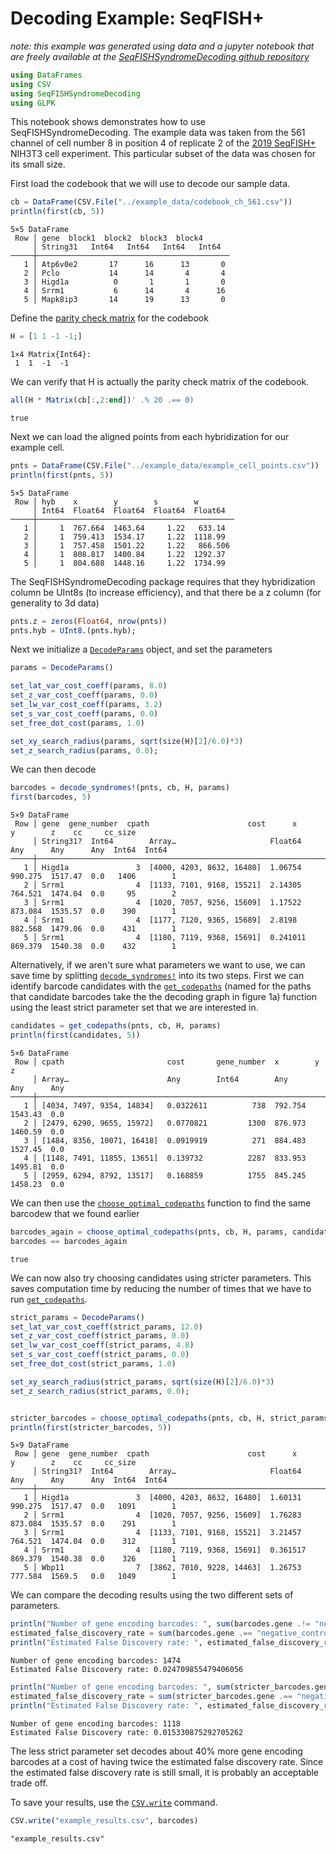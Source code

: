 
# Decoding Example: SeqFISH+

*note: this example was generated using data and a jupyter notebook that are freely available at the [SeqFISHSyndromeDecoding github repository](https://github.com/CaiGroup/SeqFISHSyndromeDecoding)*


```julia
using DataFrames
using CSV
using SeqFISHSyndromeDecoding
using GLPK
```

This notebook shows demonstrates how to use SeqFISHSyndromeDecoding. The example data was taken from the 561 channel of cell number 8 in position 4 of replicate 2 of the [2019 SeqFISH+](https://doi.org/10.1038/s41586-019-1049-y) NIH3T3 cell experiment. This particular subset of the data was chosen for its small size.

First load the codebook that we will use to decode our sample data.


```julia
cb = DataFrame(CSV.File("../example_data/codebook_ch_561.csv"))
println(first(cb, 5))
```
```
5×5 DataFrame
 Row │ gene  block1  block2  block3  block4 
     │ String31   Int64   Int64   Int64   Int64  
─────┼───────────────────────────────────────────
   1 │ Atp6v0e2       17      16      13       0
   2 │ Pclo           14      14       4       4
   3 │ Higd1a          0       1       1       0
   4 │ Srrm1           6      14       4      16
   5 │ Mapk8ip3       14      19      13       0
```


Define the [parity check matrix](https://en.wikipedia.org/wiki/Parity-check_matrix) for the codebook


```julia
H = [1 1 -1 -1;]
```




    1×4 Matrix{Int64}:
     1  1  -1  -1



We can verify that H is actually the parity check matrix of the codebook.


```julia
all(H * Matrix(cb[:,2:end])' .% 20 .== 0)
```




    true



Next we can load the aligned points from each hybridization for our example cell.


```julia
pnts = DataFrame(CSV.File("../example_data/example_cell_points.csv"))
println(first(pnts, 5))
```
```
5×5 DataFrame
 Row │ hyb    x        y        s        w        
     │ Int64  Float64  Float64  Float64  Float64  
─────┼────────────────────────────────────────────
   1 │     1  767.664  1463.64     1.22   633.14
   2 │     1  759.413  1534.17     1.22  1118.99
   3 │     1  757.458  1501.22     1.22   866.506
   4 │     1  808.817  1400.84     1.22  1292.37
   5 │     1  804.688  1448.16     1.22  1734.99
```


The SeqFISHSyndromeDecoding package requires that they hybridization column be UInt8s (to increase efficiency), and that
there be a z column (for generality to 3d data)


```julia
pnts.z = zeros(Float64, nrow(pnts))
pnts.hyb = UInt8.(pnts.hyb);
```

Next we initialize a [`DecodeParams`](@ref) object, and set the parameters


```julia
params = DecodeParams()

set_lat_var_cost_coeff(params, 8.0)
set_z_var_cost_coeff(params, 0.0)
set_lw_var_cost_coeff(params, 3.2)
set_s_var_cost_coeff(params, 0.0)
set_free_dot_cost(params, 1.0)

set_xy_search_radius(params, sqrt(size(H)[2]/6.0)*3)
set_z_search_radius(params, 0.0);
```

We can then decode


```julia
barcodes = decode_syndromes!(pnts, cb, H, params)
first(barcodes, 5)
```
```
5×9 DataFrame
 Row │ gene  gene_number  cpath                      cost      x        y        z    cc     cc_size 
     │ String31?  Int64        Array…                     Float64   Any      Any      Any  Int64  Int64   
─────┼────────────────────────────────────────────────────────────────────────────────────────────────────
   1 │ Higd1a               3  [4000, 4203, 8632, 16480]  1.06754   990.275  1517.47  0.0   1406        1
   2 │ Srrm1                4  [1133, 7101, 9168, 15521]  2.14305   764.521  1474.04  0.0     95        2
   3 │ Srrm1                4  [1020, 7057, 9256, 15609]  1.17522   873.084  1535.57  0.0    390        1
   4 │ Srrm1                4  [1177, 7120, 9365, 15689]  2.8198    882.568  1479.06  0.0    431        1
   5 │ Srrm1                4  [1180, 7119, 9368, 15691]  0.241011  869.379  1540.38  0.0    432        1
```




Alternatively, if we aren't sure what parameters we want to use, we can save time by splitting [`decode_syndromes!`](@ref) into its two steps. First we can identify barcode candidates with the [`get_codepaths`](@ref) (named for the paths that candidate barcodes take the the decoding graph in figure 1a) function using the least strict parameter set that we are interested in.


```julia
candidates = get_codepaths(pnts, cb, H, params)
println(first(candidates, 5))
```
```
5×6 DataFrame
 Row │ cpath                       cost       gene_number  x        y        z   
     │ Array…                      Any        Int64        Any      Any      Any 
─────┼───────────────────────────────────────────────────────────────────────────
   1 │ [4034, 7497, 9354, 14834]   0.0322611          738  792.754  1543.43  0.0
   2 │ [2479, 6290, 9655, 15972]   0.0770821         1300  876.973  1460.59  0.0
   3 │ [1484, 8356, 10071, 16418]  0.0919919          271  884.483  1527.45  0.0
   4 │ [1148, 7491, 11855, 13651]  0.139732          2287  833.953  1495.81  0.0
   5 │ [2959, 6294, 8792, 13517]   0.168859          1755  845.245  1458.23  0.0
```


We can then use the [`choose_optimal_codepaths`](@ref) function to find the same barcodew that we found earlier


```julia
barcodes_again = choose_optimal_codepaths(pnts, cb, H, params, candidates, GLPK.Optimizer)
barcodes == barcodes_again
```




    true



We can now also try choosing candidates using stricter parameters. This saves computation time by reducing the number of times that we have to run [`get_codepaths`](@ref).


```julia
strict_params = DecodeParams()
set_lat_var_cost_coeff(strict_params, 12.0)
set_z_var_cost_coeff(strict_params, 0.0)
set_lw_var_cost_coeff(strict_params, 4.8)
set_s_var_cost_coeff(strict_params, 0.0)
set_free_dot_cost(strict_params, 1.0)

set_xy_search_radius(strict_params, sqrt(size(H)[2]/6.0)*3)
set_z_search_radius(strict_params, 0.0);


stricter_barcodes = choose_optimal_codepaths(pnts, cb, H, strict_params, candidates, GLPK.Optimizer)
println(first(stricter_barcodes, 5))
```
```
5×9 DataFrame
 Row │ gene  gene_number  cpath                      cost      x        y        z    cc     cc_size 
     │ String31?  Int64        Array…                     Float64   Any      Any      Any  Int64  Int64   
─────┼────────────────────────────────────────────────────────────────────────────────────────────────────
   1 │ Higd1a               3  [4000, 4203, 8632, 16480]  1.60131   990.275  1517.47  0.0   1091        1
   2 │ Srrm1                4  [1020, 7057, 9256, 15609]  1.76283   873.084  1535.57  0.0    291        1
   3 │ Srrm1                4  [1133, 7101, 9168, 15521]  3.21457   764.521  1474.04  0.0    312        1
   4 │ Srrm1                4  [1180, 7119, 9368, 15691]  0.361517  869.379  1540.38  0.0    326        1
   5 │ Wbp11                7  [3862, 7010, 9228, 14463]  1.26753   777.584  1569.5   0.0   1049        1
```


We can compare the decoding results using the two different sets of parameters.


```julia
println("Number of gene encoding barcodes: ", sum(barcodes.gene .!= "negative_control"))
estimated_false_discovery_rate = sum(barcodes.gene .== "negative_control")*sum(cb.gene .!= "negative_control")/sum(cb.gene .== "negative_control")/sum(barcodes.gene .!= "negative_control")
println("Estimated False Discovery rate: ", estimated_false_discovery_rate)
```

    Number of gene encoding barcodes: 1474
    Estimated False Discovery rate: 0.024709855479406056



```julia
println("Number of gene encoding barcodes: ", sum(stricter_barcodes.gene .!= "negative_control"))
estimated_false_discovery_rate = sum(stricter_barcodes.gene .== "negative_control")*sum(cb.gene .!= "negative_control")/sum(cb.gene .== "negative_control")/sum(stricter_barcodes.gene .!= "negative_control")
println("Estimated False Discovery rate: ", estimated_false_discovery_rate)
```

    Number of gene encoding barcodes: 1118
    Estimated False Discovery rate: 0.015330875292705262


The less strict parameter set decodes about 40% more gene encoding barcodes at a cost of having twice the estimated false discovery rate. Since the estimated false discovery rate is still small, it is probably an acceptable trade off.

To save your results, use the [`CSV.write`](https://csv.juliadata.org/stable/writing.html) command.


```julia
CSV.write("example_results.csv", barcodes)
```




    "example_results.csv"


